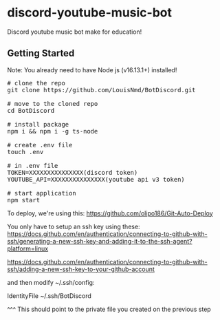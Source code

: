 # discord-youtube-music-bot

Discord youtube music bot make for education!

## Getting Started
Note: You already need to have Node js (v16.13.1+) installed!
<pre>
# clone the repo
git clone https://github.com/LouisNmd/BotDiscord.git

# move to the cloned repo
cd BotDiscord

# install package
npm i && npm i -g ts-node

# create .env file
touch .env

# in .env file
TOKEN=XXXXXXXXXXXXXXX(discord token)
YOUTUBE_API=XXXXXXXXXXXXXXX(youtube api v3 token)

# start application
npm start
</pre>

To deploy, we're using this: https://github.com/olipo186/Git-Auto-Deploy

You only have to setup an ssh key using these:
https://docs.github.com/en/authentication/connecting-to-github-with-ssh/generating-a-new-ssh-key-and-adding-it-to-the-ssh-agent?platform=linux

https://docs.github.com/en/authentication/connecting-to-github-with-ssh/adding-a-new-ssh-key-to-your-github-account

and then modify ~/.ssh/config:

IdentityFile ~/.ssh/BotDiscord

^^^ This should point to the private file you created on the previous step
